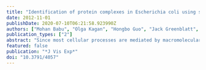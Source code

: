 ```yaml
---
title: "Identification of protein complexes in Escherichia coli using sequential peptide affinity purification in combination with tandem mass spectrometry."
date: 2012-11-01
publishDate: 2020-07-10T06:21:58.923990Z
authors: ["Mohan Babu", "Olga Kagan", "Hongbo Guo", "Jack Greenblatt", "Andrew Emili"]
publication_types: ["2"]
abstract: "Since most cellular processes are mediated by macromolecular assemblies, the systematic identification of protein-protein interactions (PPI) and the identification of the subunit composition of multi-protein complexes can provide insight into gene function and enhance understanding of biological systems(1, 2). Physical interactions can be mapped with high confidence vialarge-scale isolation and characterization of endogenous protein complexes under near-physiological conditions based on affinity purification of chromosomally-tagged proteins in combination with mass spectrometry (APMS). This approach has been successfully applied in evolutionarily diverse organisms, including yeast, flies, worms, mammalian cells, and bacteria(1-6). In particular, we have generated a carboxy-terminal Sequential Peptide Affinity (SPA) dual tagging system for affinity-purifying native protein complexes from cultured gram-negative Escherichia coli, using genetically-tractable host laboratory strains that are well-suited for genome-wide investigations of the fundamental biology and conserved processes of prokaryotes(1, 2, 7). Our SPA-tagging system is analogous to the tandem affinity purification method developed originally for yeast(8, 9), and consists of a calmodulin binding peptide (CBP) followed by the cleavage site for the highly specific tobacco etch virus (TEV) protease and three copies of the FLAG epitope (3X FLAG), allowing for two consecutive rounds of affinity enrichment. After cassette amplification, sequence-specific linear PCR products encoding the SPA-tag and a selectable marker are integrated and expressed in frame as carboxy-terminal fusions in a DY330 background that is induced to transiently express a highly efficient heterologous bacteriophage lambda recombination system(10). Subsequent dual-step purification using calmodulin and anti-FLAG affinity beads enables the highly selective and efficient recovery of even low abundance protein complexes from large-scale cultures. Tandem mass spectrometry is then used to identify the stably co-purifying proteins with high sensitivity (low nanogram detection limits). Here, we describe detailed step-by-step procedures we commonly use for systematic protein tagging, purification and mass spectrometry-based analysis of soluble protein complexes from E. coli, which can be scaled up and potentially tailored to other bacterial species, including certain opportunistic pathogens that are amenable to recombineering. The resulting physical interactions can often reveal interesting unexpected components and connections suggesting novel mechanistic links. Integration of the PPI data with alternate molecular association data such as genetic (gene-gene) interactions and genomic-context (GC) predictions can facilitate elucidation of the global molecular organization of multi-protein complexes within biological pathways. The networks generated for E. coli can be used to gain insight into the functional architecture of orthologous gene products in other microbes for which functional annotations are currently lacking."
featured: false
publication: "*J Vis Exp*"
doi: "10.3791/4057"
---
```


